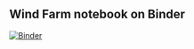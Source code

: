 ## Wind Farm notebook on Binder

[![Binder](https://mybinder.org/badge_logo.svg)](https://mybinder.org/v2/gh/academic-hub/datasets/blob/master/WIP/Wind_Farm_Academic_Hub.ipynb/HEAD)


